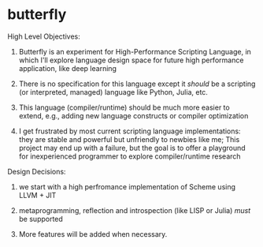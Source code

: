 # butterfly

High Level Objectives:

1. Butterfly is an experiment for High-Performance Scripting Language, in which I'll explore language design space for future high performance application, like deep learning

2. There is no specification for this language except it *should* be a scripting (or interpreted, managed) language like Python, Julia, etc.

3. This language (compiler/runtime) should be much more easier to extend, e.g., adding new language constructs or compiler optimization

4. I get frustrated by most current scripting language implementations: they are stable and powerful but unfriendly to newbies like me; This project may end up with a failure, but the goal is to offer a playground for inexperienced programmer to explore compiler/runtime research

Design Decisions:

1. we start with a high perfromance implementation of Scheme using LLVM + JIT

2. metaprogramming, reflection and introspection (like LISP or Julia) *must* be supported

0. More features will be added when necessary.
